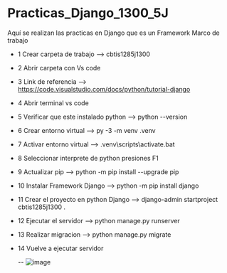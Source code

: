 # Practicas_Django_1300_5J
Aquí se realizan las practicas en Django que es un Framework Marco de trabajo
- 1 Crear carpeta de trabajo --> cbtis1285j1300
- 2 Abrir carpeta con Vs code
- 3 Link de referencia --> https://code.visualstudio.com/docs/python/tutorial-django
- 4 Abrir terminal vs code
- 5 Verificar que este instalado python --> python --version
- 6 Crear entorno virtual --> py -3 -m venv .venv
- 7 Activar entorno virtual --> .venv\scripts\activate.bat
- 8 Seleccionar interprete de python  presiones F1
- 9 Actualizar pip --> python -m pip install --upgrade pip
- 10 Instalar Framework Django --> python -m pip install django
- 11 Crear el proyecto en python Django --> django-admin startproject cbtis1285j1300 .
- 12 Ejecutar el servidor --> python manage.py runserver
- 13 Realizar migracion --> python manage.py migrate
- 14 Vuelve a ejecutar servidor

  --
  ![image](https://github.com/user-attachments/assets/64b8db8f-b721-4637-a123-b0d88a79e4d0)

